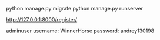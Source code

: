 python manage.py migrate
python manage.py runserver

http://127.0.0.1:8000/register/

adminuser
username: WinnerHorse
password: andrey130198
